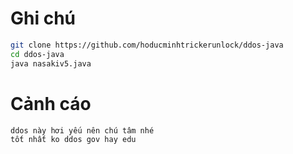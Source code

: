# Ghi chú
```sh
git clone https://github.com/hoducminhtrickerunlock/ddos-java
cd ddos-java
java nasakiv5.java 
```
# Cảnh cáo
```sh
ddos này hơi yếu nên chú tâm nhé
tốt nhất ko ddos gov hay edu 
```
